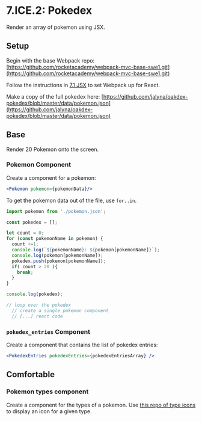 # 7.ICE.2: Pokedex

Render an array of pokemon using JSX.

## Setup

Begin with the base Webpack repo: [https://github.com/rocketacademy/webpack-mvc-base-swe1.git](https://github.com/rocketacademy/webpack-mvc-base-swe1.git)

Follow the instructions in [7.1 JSX](../7.1-jsx-intro/) to set Webpack up for React. 

Make a copy of the full pokedex here: [https://github.com/jalyna/oakdex-pokedex/blob/master/data/pokemon.json](https://github.com/jalyna/oakdex-pokedex/blob/master/data/pokemon.json)

## Base

Render 20 Pokemon onto the screen.

### Pokemon Component

Create a component for a pokemon:

```jsx
<Pokemon pokemon={pokemonData}/>
```

To get the pokemon data out of the file, use `for..in`.

```javascript
import pokemon from './pokemon.json';

const pokedex = [];

let count = 0;
for (const pokemonName in pokemon) {
  count +=1;
  console.log(`${pokemonName}: ${pokemon[pokemonName]}`);
  console.log(pokemon[pokemonName]);
  pokedex.push(pokemon[pokemonName]);
  if( count > 20 ){
    break;
  }
}

console.log(pokedex);

// loop over the pokedex
  // create a single pokemon component
  // [...] react code
```

### `pokedex_entries` Component

Create a component that contains the list of pokedex entries:

```jsx
<PokedexEntries pokedexEntries={pokedexEntriesArray} />
```

## Comfortable

### Pokemon types component

Create a component for the types of a pokemon. Use [this repo of type icons](https://github.com/duiker101/pokemon-type-svg-icons) to display an icon for a given type.

